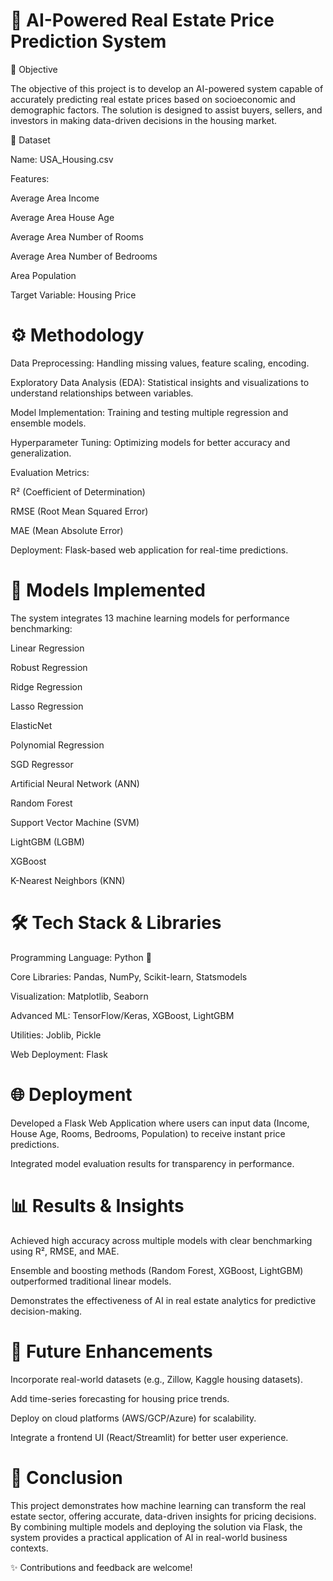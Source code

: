 # 🏡 AI-Powered Real Estate Price Prediction System
📌 Objective

The objective of this project is to develop an AI-powered system capable of accurately predicting real estate prices based on socioeconomic and demographic factors. The solution is designed to assist buyers, sellers, and investors in making data-driven decisions in the housing market.

📂 Dataset

Name: USA_Housing.csv

Features:

Average Area Income

Average Area House Age

Average Area Number of Rooms

Average Area Number of Bedrooms

Area Population

Target Variable: Housing Price

# ⚙️ Methodology

Data Preprocessing: Handling missing values, feature scaling, encoding.

Exploratory Data Analysis (EDA): Statistical insights and visualizations to understand relationships between variables.

Model Implementation: Training and testing multiple regression and ensemble models.

Hyperparameter Tuning: Optimizing models for better accuracy and generalization.

Evaluation Metrics:

R² (Coefficient of Determination)

RMSE (Root Mean Squared Error)

MAE (Mean Absolute Error)

Deployment: Flask-based web application for real-time predictions.

# 🤖 Models Implemented

The system integrates 13 machine learning models for performance benchmarking:

Linear Regression

Robust Regression

Ridge Regression

Lasso Regression

ElasticNet

Polynomial Regression

SGD Regressor

Artificial Neural Network (ANN)

Random Forest

Support Vector Machine (SVM)

LightGBM (LGBM)

XGBoost

K-Nearest Neighbors (KNN)

# 🛠️ Tech Stack & Libraries

Programming Language: Python 🐍

Core Libraries: Pandas, NumPy, Scikit-learn, Statsmodels

Visualization: Matplotlib, Seaborn

Advanced ML: TensorFlow/Keras, XGBoost, LightGBM

Utilities: Joblib, Pickle

Web Deployment: Flask

# 🌐 Deployment

Developed a Flask Web Application where users can input data (Income, House Age, Rooms, Bedrooms, Population) to receive instant price predictions.

Integrated model evaluation results for transparency in performance.

# 📊 Results & Insights

Achieved high accuracy across multiple models with clear benchmarking using R², RMSE, and MAE.

Ensemble and boosting methods (Random Forest, XGBoost, LightGBM) outperformed traditional linear models.

Demonstrates the effectiveness of AI in real estate analytics for predictive decision-making.

# 🚀 Future Enhancements

Incorporate real-world datasets (e.g., Zillow, Kaggle housing datasets).

Add time-series forecasting for housing price trends.

Deploy on cloud platforms (AWS/GCP/Azure) for scalability.

Integrate a frontend UI (React/Streamlit) for better user experience.

# 📌 Conclusion

This project demonstrates how machine learning can transform the real estate sector, offering accurate, data-driven insights for pricing decisions. By combining multiple models and deploying the solution via Flask, the system provides a practical application of AI in real-world business contexts.

✨ Contributions and feedback are welcome!
